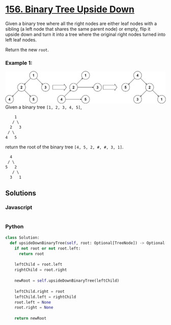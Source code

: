 # [156. Binary Tree Upside Down](https://leetcode.com/problems/binary-tree-upside-down/description/)

Given a binary tree where all the right nodes are either leaf nodes with a sibling (a left node that shares the same parent node) or empty, flip it upside down and turn it into a tree where the original right nodes turned into left leaf nodes.

Return the new `root`.

### Example 1:
![](./images/updown.jpg)
Given a binary tree `[1, 2, 3, 4, 5]`,
```
    1
   / \
  2   3
 / \
4   5
```
return the root of the binary tree `[4, 5, 2, #, #, 3, 1]`.
```
  4
 / \
5   2
   / \
  3   1
```


## Solutions

### Javascript
```javascript

```

### Python
```python
class Solution:
  def upsideDownBinaryTree(self, root: Optional[TreeNode]) -> Optional[TreeNode]:
    if not root or not root.left:
      return root
    
    leftChild = root.left
    rightChild = root.right
    
    newRoot = self.upsideDownBinaryTree(leftChild)

    leftChild.right = root
    leftChild.left = rightChild
    root.left = None
    root.right = None

    return newRoot
```